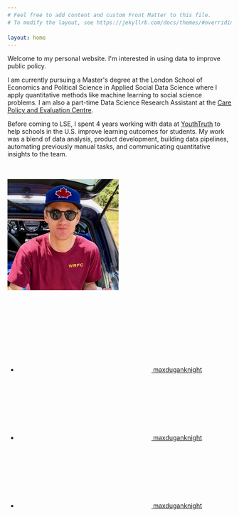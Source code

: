 ```yaml
---
# Feel free to add content and custom Front Matter to this file.
# To modify the layout, see https://jekyllrb.com/docs/themes/#overriding-theme-defaults

layout: home
---
```


Welcome to my personal website. I'm interested in using data to improve public policy. 

I am currently pursuing a Master's degree at the London School of Economics and Political Science in Applied Social Data Science where I apply quantitative methods like machine learning to social science problems. I am also a part-time Data Science Research Assistant at the [Care Policy and Evaluation Centre][Care Policy and Evaluation Centre].

Before coming to LSE, I spent 4 years working with data at [YouthTruth][YouthTruth] to help schools in the U.S. improve learning outcomes for students. My work was a blend of data analysis, product development, building data pipelines, automating previously manual tasks, and communicating quantitative insights to the team. 

<br/><br/>
<img src="/assets/images/me.jpeg" width="250"/>
<br/><br/>
<div style="text-align:left">
	<ul class="social-media-list"><li><a href="https://www.linkedin.com/in/maxduganknight"><svg class="svg-icon"><use xlink:href="/assets/minima-social-icons.svg#linkedin"></use></svg> <span class="username">maxduganknight</span></a></li><li><a href="https://www.twitter.com/maxduganknight"><svg class="svg-icon"><use xlink:href="/assets/minima-social-icons.svg#twitter"></use></svg> <span class="username">maxduganknight</span></a></li><li><a href="https://github.com/maxduganknight"><svg class="svg-icon"><use xlink:href="/assets/minima-social-icons.svg#github"></use></svg> <span class="username">maxduganknight</span></a></li></ul>
</div>



[YouthTruth]: (https://youthtruthsurvey.org){:target="_blank"}
[Care Policy and Evaluation Centre]: (https://www.lse.ac.uk/cpec){:target="_blank"}